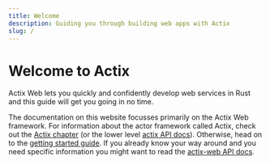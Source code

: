 ```yaml
---
title: Welcome
description: Guiding you through building web apps with Actix
slug: /
---
```


# Welcome to Actix

Actix Web lets you quickly and confidently develop web services in Rust and this guide will get you going in no time.

The documentation on this website focusses primarily on the Actix Web framework. For information about the actor framework called Actix, check out the [Actix chapter][actix-chapter] (or the lower level [actix API docs][actix-docs]). Otherwise, head on to the [getting started guide][getting-started]. If you already know your way around and you need specific information you might want to read the [actix-web API docs][actix-web-docs].

[getting-started]: https://actix.rs/docs/getting-started
[actix-web-docs]: https://docs.rs/actix-web
[actix-docs]: https://docs.rs/actix
[actix-chapter]: https://actix.rs/docs/actix
